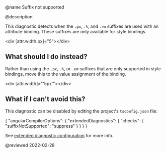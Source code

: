 @name Suffix not supported

@description

This diagnostic detects when the `.px`, `.%`, and `.em` suffixes are used with an attribute
binding. These suffixes are only available for style bindings.

<code-example format="html" language="html">

&lt;div [attr.width.px]="5"&gt;&lt;/div&gt;

</code-example>

## What should I do instead?

Rather than using the `.px`, `.%`, or `.em` suffixes that are only supported in style bindings,
move this to the value assignment of the binding.

<code-example format="html" language="html">
  
&lt;div [attr.width]="'5px'"&gt;&lt;/div&gt;

</code-example>

## What if I can't avoid this?

This diagnostic can be disabled by editing the project's `tsconfig.json` file:

<code-example format="json" language="json">

{
  "angularCompilerOptions": {
    "extendedDiagnostics": {
      "checks": {
        "suffixNotSupported": "suppress"
      }
    }
  }
}

</code-example>

See [extended diagnostic configuration](extended-diagnostics#configuration) for more info.

<!-- links -->

<!-- external links -->

<!-- end links -->

@reviewed 2022-02-28
